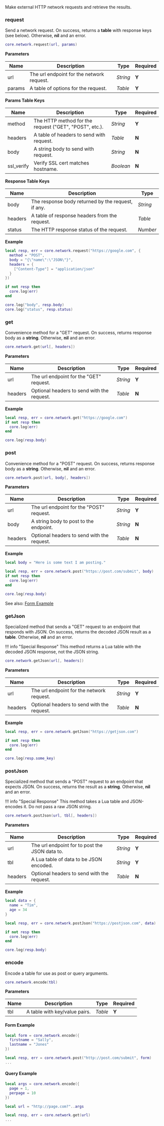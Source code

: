 Make external HTTP network requests and retrieve the results.

### request

Send a network request. On success, returns a __table__ with response keys (see below). Otherwise, __nil__ and an error.

```lua
core.network.request(url, params)
```

__Parameters__

|Name|Description|Type|Required|
|----|-----------|----|--------|
|url|The url endpoint for the network request.|_String_|__Y__|
|params|A table of options for the request.|_Table_|__Y__|

__Params Table Keys__

|Name|Description|Type|Required|
|----|-----------|----|--------|
|method|The HTTP method for the request ("GET", "POST", etc.).|_String_|__Y__|
|headers|A table of headers to send with request.|_Table_|__N__|
|body|A string body to send with request.|_String_|__N__|
|ssl_verify|Verify SSL cert matches hostname.|_Boolean_|__N__|

__Response Table Keys__

|Name|Description|Type|
|----|-----------|----|
|body|The response body returned by the request, if any.|_String_|
|headers|A table of response headers from the request.|_Table_|
|status|The HTTP response status of the request.|_Number_|

__Example__

```lua
local resp, err = core.network.request("https://google.com", {
  method = "POST",
  body = "{\"name\":\"JSON\"}",
  headers = {
    ["Content-Type"] = "application/json"
  }
})

if not resp then
  core.log(err)
end

core.log("body", resp.body)
core.log("status", resp.status)
```

### get

Convenience method for a "GET" request. On success, returns response body as a __string__. Otherwise, __nil__ and an error.

```lua
core.network.get(url[, headers])
```

__Parameters__

|Name|Description|Type|Required|
|----|-----------|----|--------|
|url|The url endpoint for the "GET" request.|_String_|__Y__|
|headers|Optional headers to send with the request.|_Table_|__N__|

__Example__

```lua
local resp, err = core.network.get("https://google.com")
if not resp then
  core.log(err)
end

core.log(resp.body)
```

### post

Convenience method for a "POST" request. On success, returns response body as a __string__. Otherwise, __nil__ and an error.

```lua
core.network.post(url, body[, headers])
```

__Parameters__

|Name|Description|Type|Required|
|----|-----------|----|--------|
|url|The url endpoint for the "POST" request.|_String_|__Y__|
|body|A string body to post to the endpoint.|_String_|__N__|
|headers|Optional headers to send with the request.|_Table_|__N__|

__Example__

```lua
local body = "Here is some text I am posting."

local resp, err = core.network.post("https://post.com/submit", body)
if not resp then
  core.log(err)
end

core.log(resp.body)
```

See also: [Form Example](#form-example)

### getJson

Specialized method that sends a "GET" request to an endpoint that responds with JSON. On success, returns the decoded JSON result as a __table__. Otherwise, __nil__ and an error.

!!! info "Special Response"
    This method returns a Lua table with the decoded JSON response, not the JSON string.

```lua
core.network.getJson(url[, headers])
```

__Parameters__

|Name|Description|Type|Required|
|----|-----------|----|--------|
|url|The url endpoint for the network request.|_String_|__Y__|
|headers|Optional headers to send with the request.|_Table_|__N__|

__Example__

```lua
local resp, err = core.network.getJson("https://getjson.com")

if not resp then
  core.log(err)
end

core.log(resp.some_key)
```

### postJson

Specialized method that sends a "POST" request to an endpoint that expects JSON. On success, returns the result as a __string__. Otherwise, __nil__ and an error.

!!! info "Special Response"
    This method takes a Lua table and JSON-encodes it. Do not pass a raw JSON string.

```lua
core.network.postJson(url, tbl[, headers])
```

__Parameters__

|Name|Description|Type|Required|
|----|-----------|----|--------|
|url|The url endpoint for to post the JSON data to.|_String_|__Y__|
|tbl|A Lua table of data to be JSON encoded.|_String_|__Y__|
|headers|Optional headers to send with the request.|_Table_|__N__|

__Example__

```lua
local data = {
  name = "Tim",
  age = 34
}

local resp, err = core.network.postJson("https://postjson.com", data)

if not resp then
  core.log(err)
end

core.log(resp.body)
```

### encode

Encode a table for use as post or query arguments.

```lua
core.network.encode(tbl)
```

__Parameters__

|Name|Description|Type|Required|
|----|-----------|----|--------|
|tbl|A table with key/value pairs.|_Table_|__Y__|

#### Form Example

```lua
local form = core.network.encode({
  firstname = "Sally",
  lastname = "Jones"
})

local resp, err = core.network.post("http://post.com/submit", form)
...
```

#### Query Example

```lua
local args = core.network.encode({
  page = 1,
  perpage = 10
})

local url = "http://page.com?"..args

local resp, err = core.network.get(url)
...
```